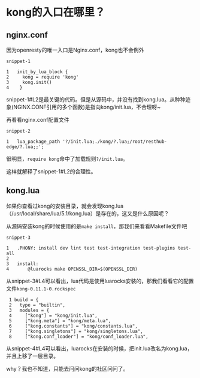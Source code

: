 # kong的入口在哪里？

## nginx.conf
因为openresty的唯一入口是Nginx.conf，kong也不会例外

```lang=code
snippet-1

1   init_by_lua_block {
2     kong = require 'kong'
3     kong.init()
4    }
```

snippet-1#L2是最关键的代码。但是从源码中，并没有找到kong.lua。从种种迹象(NGINX.CONF引用的多个函数)是指向kong/init.lua，不合理呀~

再看看nginx.conf配置文件

```lang=code
snippet-2

1   lua_package_path '?/init.lua;./kong/?.lua;/root/resthub-edge/?.lua;;';
```

很明显，`require kong`命中了加载规则`?/init.lua`。

这样就解释了snippet-1#L2的合理性。

## kong.lua

如果你查看过kong的安装目录，就会发现kong.lua（/usr/local/share/lua/5.1/kong.lua）是存在的，这又是什么原因呢？

从源码安装kong的时候使用的是`make install`，那我们来看看Makefile文件吧

```lang=code
snippet-3

1   .PHONY: install dev lint test test-integration test-plugins test-all
2
3   install:
4       @luarocks make OPENSSL_DIR=$(OPENSSL_DIR)
```

从snippet-3#L4可以看出，lua代码是使用luarocks安装的，那我们看看它的配置文件`kong-0.11.1-0.rockspec`


```
 1 build = {
 2   type = "builtin",
 3   modules = {
 4     ["kong"] = "kong/init.lua",
 5     ["kong.meta"] = "kong/meta.lua",
 6     ["kong.constants"] = "kong/constants.lua",
 7     ["kong.singletons"] = "kong/singletons.lua",
 8     ["kong.conf_loader"] = "kong/conf_loader.lua",
```

从snippet-4#L4可以看出，luarocks在安装的时候，把init.lua改名为kong.lua，并且上移了一层目录。

why？我也不知道，只能去问问kong的社区问问了。

